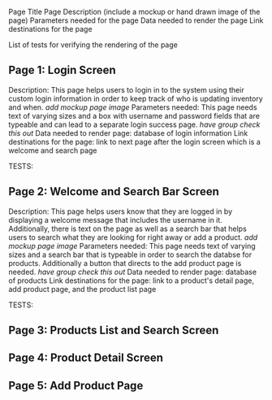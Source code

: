 Page Title
Page Description (include a mockup or hand drawn image of the page)
Parameters needed for the page
Data needed to render the page
Link destinations for the page

List of tests for verifying the rendering of the page

## Page 1: Login Screen
Description: This page helps users to login in to the system using their custom login information in order to keep track of who is updating inventory and when.      *add mockup page image*
Parameters needed: This page needs text of varying sizes and a box with username and password fields that are typeable and can lead to a separate login success page.
*have group check this out* Data needed to render page: database of login information
Link destinations for the page: link to next page after the login screen which is a welcome and search page

TESTS:

## Page 2: Welcome and Search Bar Screen
Description: This page helps users know that they are logged in by displaying a welcome message that includes the username in it. Additionally, there is text on the page as well as a search bar that helps users to search what they are looking for right away or add a product.      *add mockup page image*
Parameters needed: This page needs text of varying sizes and a search bar that is typeable in order to search the databse for products. Additionally a button that directs to the add product page is needed.
*have group check this out* Data needed to render page: database of products
Link destinations for the page: link to a product's detail page, add product page, and the product list page

TESTS:


## Page 3: Products List and Search Screen


## Page 4: Product Detail Screen


## Page 5: Add Product Page
